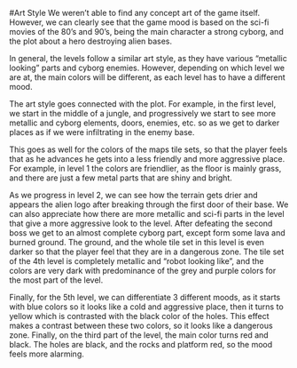#Art Style
We weren’t able to find any concept art of the game itself. However, we can clearly see that the game mood is based on the sci-fi movies of the 80’s and 90’s, being the main character a strong cyborg, and the plot about a hero destroying alien bases.

In general, the levels follow a similar art style, as they have various “metallic looking” parts and cyborg enemies. However, depending on which level we are at, the main colors will be different, as each level has to have a different mood.

The art style goes connected with the plot. For example, in the first level, we start in the middle of a jungle, and progressively we start to see more metallic and cyborg elements, doors, enemies, etc. so as we get to darker places as if we were infiltrating in the enemy base.

This goes as well for the colors of the maps tile sets, so that the player feels that as he advances he gets into a less friendly and more aggressive place. For example, in level 1 the colors are friendlier, as the floor is mainly grass, and there are just a few metal parts that are shiny and bright.

As we progress in level 2, we can see how the terrain gets drier and appears the alien logo after breaking through the first door of their base. We can also appreciate how there are more metallic and sci-fi parts in the level that give a more aggressive look to the level.
After defeating the second boss we get to an almost complete cyborg part, except form some lava and burned ground. The ground, and the whole tile set in this level is even darker so that the player feel that they are in a dangerous zone.
The tile set of the 4th level is completely metallic and “robot looking like”, and the colors are very dark with predominance of the grey and purple colors for the most part of the level. 

Finally, for the 5th level, we can differentiate 3 different moods, as it starts with blue colors so it looks like a cold and aggressive place, then it turns to yellow which is contrasted with the black color of the holes. This effect makes a contrast between these two colors, so it looks like a dangerous zone. Finally, on the third part of the level, the main color turns red and black. The holes are black, and the rocks and platform red, so the mood feels more alarming.

